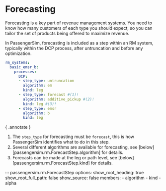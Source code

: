 # Forecasting

Forecasting is a key part of revenue management systems.  You need to know how
many customers of each type you should expect, so you can tailor the set of
products being offered to maximize revenue.

In PassengerSim, forecasting is included as a step within an RM system, typically
within the DCP process, after untruncation and before any optimization.

```yaml title="example.yaml" hl_lines="8-10"
rm_systems:
  basic_emsr_b:
    processes:
      DCP:
      - step_type: untruncation
        algorithm: em
        kind: leg
      - step_type: forecast #(1)!
        algorithm: additive_pickup #(2)!
        kind: leg #(3)!
      - step_type: emsr
        algorithm: b
        kind: leg
```
{ .annotate }

1.  The `step_type` for forecasting must be `forecast`, this is how PassengerSim
    identifies what to do in this step.
2.  Several different algorithms are available for forecasting, see
    [below][passengersim.rm.ForecastStep.algorithm] for details.
3.  Forecasts can be made at the leg or path level, see
    [below][passengersim.rm.ForecastStep.kind] for details.


::: passengersim.rm.ForecastStep
    options:
      show_root_heading: true
      show_root_full_path: false
      show_source: false
      members:
        - algorithm
        - kind
        - alpha
